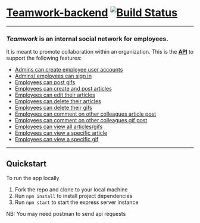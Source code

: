 # [Teamwork-backend](https://teamwork-backend-api4525.herokuapp.com)                               [![Build Status](https://travis-ci.org/jumakiwaka/teamwork-backend.svg?branch=master)](https://travis-ci.org/jumakiwaka/teamwork-backend)

----

### *Teamwork* is an internal social network for employees. 
It is meant to promote collaboration within an organization. This is the [**API**](https://documenter.getpostman.com/view/9208427/SW7Z4UBj?version=latest#intro) to support the following features:

- [Admins can create employee user accounts](https://documenter.getpostman.com/view/9208427/SW7Z4UBj?version=latest#623a1740-ec37-4444-9616-e732ad0728ba)
- [Admins/ employees can sign in](https://documenter.getpostman.com/view/9208427/SW7Z4UBj?version=latest#d79ad8d4-5340-4673-971f-96afa3f0186a)
- [Employees can post gifs](https://documenter.getpostman.com/view/9208427/SW7Z4UBj?version=latest#08d40a86-cf40-45ca-be04-e5fba8298749)
- [Employees can create and post articles](https://documenter.getpostman.com/view/9208427/SW7Z4UBj?version=latest#48f99262-8f2d-473d-8696-5fae260a0313)
- [Employees can edit their articles](https://documenter.getpostman.com/view/9208427/SW7Z4UBj?version=latest#4757bac0-a01c-46d9-92cf-33eab68ddaac)
- [Employees can delete their articles](https://documenter.getpostman.com/view/9208427/SW7Z4UBj?version=latest#0cc45b9e-1d06-4d81-814d-af04d2f6ea98)
- [Employees can delete their gifs](https://documenter.getpostman.com/view/9208427/SW7Z4UBj?version=latest#c682d2d4-272d-452e-8277-f3c6d4bfe5c3)
- [Employees can comment on other colleagues article post](https://documenter.getpostman.com/view/9208427/SW7Z4UBj?version=latest#50c9b4a6-beb1-4206-9921-3c88dc90e85a)
- [Employees can comment on other colleagues gif post](https://documenter.getpostman.com/view/9208427/SW7Z4UBj?version=latest#e96abc43-47ec-46d0-8c15-84ec125b60e2)
- [Employees can view all articles/gifs](https://documenter.getpostman.com/view/9208427/SW7Z4UBj?version=latest#53cd8fa6-022f-4971-8626-b5b3e8f73901)
- [Employees can view a specific article](https://documenter.getpostman.com/view/9208427/SW7Z4UBj?version=latest#5d527e51-98e6-4cc9-ab99-0ce16cbedaf0)
- [Employees can view a specific gif](https://documenter.getpostman.com/view/9208427/SW7Z4UBj?version=latest#41ce84c5-2f3c-4893-9f4e-ac87f477c690)

----

## Quickstart
To run the app locally

1. Fork the repo and clone to your local machine
2. Run `npm install` to install project dependencies
3. Run `npm start` to start the express server instance

NB: You may need postman to send api requests 
